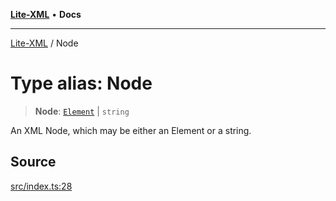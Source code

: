 [**Lite-XML**](../README.md) • **Docs**

***

[Lite-XML](../globals.md) / Node

# Type alias: Node

> **Node**: [`Element`](../interfaces/Element.md) \| `string`

An XML Node, which may be either an Element or a string.

## Source

[src/index.ts:28](https://github.com/softcraft-development/lite-xml/blob/be242627cf8417fe0a6285d9827d78d365de7d02/src/index.ts#L28)
